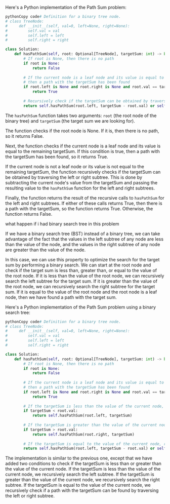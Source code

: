 Here's a Python implementation of the Path Sum problem:

```python
pythonCopy code# Definition for a binary tree node.
# class TreeNode:
#     def __init__(self, val=0, left=None, right=None):
#         self.val = val
#         self.left = left
#         self.right = right

class Solution:
    def hasPathSum(self, root: Optional[TreeNode], targetSum: int) -> bool:
        # If root is None, then there is no path
        if root is None:
            return False
        
        # If the current node is a leaf node and its value is equal to the remaining targetSum,
        # then a path with the targetSum has been found
        if root.left is None and root.right is None and root.val == targetSum:
            return True
        
        # Recursively check if the targetSum can be obtained by traversing the left or right subtree
        return self.hasPathSum(root.left, targetSum - root.val) or self.hasPathSum(root.right, targetSum - root.val)

```

The `hasPathSum` function takes two arguments: `root` (the root node of the binary tree) and `targetSum` (the target sum we are looking for).

The function checks if the root node is None. If it is, then there is no path, so it returns False.

Next, the function checks if the current node is a leaf node and its value is equal to the remaining targetSum. If this condition is true, then a path with the targetSum has been found, so it returns True.

If the current node is not a leaf node or its value is not equal to the remaining targetSum, the function recursively checks if the targetSum can be obtained by traversing the left or right subtree. This is done by subtracting the current node's value from the targetSum and passing the resulting value to the `hasPathSum` function for the left and right subtrees.

Finally, the function returns the result of the recursive calls to `hasPathSum` for the left and right subtrees. If either of these calls returns True, then there is a path with the targetSum, so the function returns True. Otherwise, the function returns False.



what happen if i had binary search tree in this problem

If we have a binary search tree (BST) instead of a binary tree, we can take advantage of the fact that the values in the left subtree of any node are less than the value of the node, and the values in the right subtree of any node are greater than the value of the node.

In this case, we can use this property to optimize the search for the target sum by performing a binary search. We can start at the root node and check if the target sum is less than, greater than, or equal to the value of the root node. If it is less than the value of the root node, we can recursively search the left subtree for the target sum. If it is greater than the value of the root node, we can recursively search the right subtree for the target sum. If it is equal to the value of the root node and the root node is a leaf node, then we have found a path with the target sum.

Here's a Python implementation of the Path Sum problem using a binary search tree:

```python
pythonCopy code# Definition for a binary tree node.
# class TreeNode:
#     def __init__(self, val=0, left=None, right=None):
#         self.val = val
#         self.left = left
#         self.right = right

class Solution:
    def hasPathSum(self, root: Optional[TreeNode], targetSum: int) -> bool:
        # If root is None, then there is no path
        if root is None:
            return False
        
        # If the current node is a leaf node and its value is equal to the targetSum,
        # then a path with the targetSum has been found
        if root.left is None and root.right is None and root.val == targetSum:
            return True
        
        # If the targetSum is less than the value of the current node, recursively search the left subtree
        if targetSum < root.val:
            return self.hasPathSum(root.left, targetSum)
	        
        # If the targetSum is greater than the value of the current node, recursively search the right subtree
        if targetSum > root.val:
            return self.hasPathSum(root.right, targetSum)
        
        # If the targetSum is equal to the value of the current node, recursively check if a path with the targetSum can be found
        return self.hasPathSum(root.left, targetSum - root.val) or self.hasPathSum(root.right, targetSum - root.val)

```

The implementation is similar to the previous one, except that we have added two conditions to check if the targetSum is less than or greater than the value of the current node. If the targetSum is less than the value of the current node, we recursively search the left subtree. If the targetSum is greater than the value of the current node, we recursively search the right subtree. If the targetSum is equal to the value of the current node, we recursively check if a path with the targetSum can be found by traversing the left or right subtree.